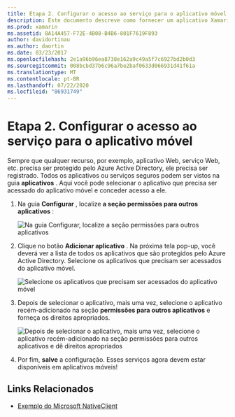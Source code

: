 ```yaml
---
title: Etapa 2. Configurar o acesso ao serviço para o aplicativo móvel
description: Este documento descreve como fornecer um aplicativo Xamarin com acesso a um aplicativo do Azure protegido por Azure Active Directory.
ms.prod: xamarin
ms.assetid: 8A14A457-F72E-4B08-B4B6-801F7619F893
author: davidortinau
ms.author: daortin
ms.date: 03/23/2017
ms.openlocfilehash: 2e1a96b96ea8738e162a9c49a5f7c6927bd2b0d3
ms.sourcegitcommit: 008bcbd37b6c96a7be2baf0633d066931d41f61a
ms.translationtype: MT
ms.contentlocale: pt-BR
ms.lasthandoff: 07/22/2020
ms.locfileid: "86931749"
---
```

# <a name="step-2-configure-service-access-for-mobile-application"></a>Etapa 2. Configurar o acesso ao serviço para o aplicativo móvel

Sempre que qualquer recurso, por exemplo, aplicativo Web, serviço Web, etc. precisa ser protegido pelo Azure Active Directory, ele precisa ser registrado. Todos os aplicativos ou serviços seguros podem ser vistos na guia **aplicativos** . Aqui você pode selecionar o aplicativo que precisa ser acessado do aplicativo móvel e conceder acesso a ele.

1. Na guia **Configurar** , localize **a seção permissões para outros aplicativos** :

   ![Na guia Configurar, localize a seção permissões para outros aplicativos](configure-images/2.1-configure.png)

2. Clique no botão **Adicionar aplicativo** . Na próxima tela pop-up, você deverá ver a lista de todos os aplicativos que são protegidos pelo Azure Active Directory. Selecione os aplicativos que precisam ser acessados do aplicativo móvel.

   ![Selecione os aplicativos que precisam ser acessados do aplicativo móvel](configure-images/2.2-add-application.png)

3. Depois de selecionar o aplicativo, mais uma vez, selecione o aplicativo recém-adicionado na seção **permissões para outros aplicativos** e forneça os direitos apropriados.

   ![Depois de selecionar o aplicativo, mais uma vez, selecione o aplicativo recém-adicionado na seção permissões para outros aplicativos e dê direitos apropriados](configure-images/2.3-permissions.png)

4. Por fim, **salve** a configuração. Esses serviços agora devem estar disponíveis em aplicativos móveis!

## <a name="related-links"></a>Links Relacionados

- [Exemplo do Microsoft NativeClient](https://github.com/AzureADSamples/NativeClient-MultiTarget-DotNet)
